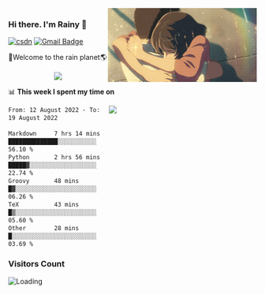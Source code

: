 <img  align='right' height="150" src="https://github.com/LikeRainDay/LikeRainDay/blob/master/pic/img_rain_1.gif?raw=true">



### Hi there. I'm Rainy :lemon:

[![csdn](https://img.shields.io/badge/-csdn-c14438?style=flat-square&logo=c&logoColor=white)](https://blog.csdn.net/qq_15807167)
[![Gmail Badge](https://img.shields.io/badge/-gmail-c14438?style=flat-square&logo=Gmail&logoColor=white&link=mailto:houshuai0816@gmail.com)](mailto:houshuai0816@gmail.com)

🚀Welcome to the rain planet🌎

<center>
<img align='center'  src="https://source.unsplash.com/random/1200x600">
</center>

📊 **This week I spent my time on**

<img align='right'   width="300" src="https://github-readme-stats.vercel.app/api?username=LikeRainDay&show_icons=true&title_color=fff&icon_color=79ff97&text_color=9f9f9f&bg_color=151515&count_private=true">

<!--START_SECTION:waka-->

```text
From: 12 August 2022 - To: 19 August 2022

Markdown     7 hrs 14 mins   ██████████████░░░░░░░░░░░   56.10 %
Python       2 hrs 56 mins   █████▓░░░░░░░░░░░░░░░░░░░   22.74 %
Groovy       48 mins         █▓░░░░░░░░░░░░░░░░░░░░░░░   06.26 %
TeX          43 mins         █▒░░░░░░░░░░░░░░░░░░░░░░░   05.60 %
Other        28 mins         █░░░░░░░░░░░░░░░░░░░░░░░░   03.69 %
```

<!--END_SECTION:waka-->

### Visitors Count
<img align="left" src = "https://profile-counter.glitch.me/LikeRainDay/count.svg" alt ="Loading">
